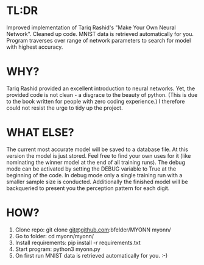 # TL:DR
Improved implementation of Tariq Rashid's "Make Your Own Neural Network". Cleaned up code. MNIST data is retrieved automatically for you. Program traverses over range of network parameters to search for model with highest accuracy.

# WHY?
Tariq Rashid provided an excellent introduction to neural networks. Yet, the provided code is not clean - a disgrace to the beauty of python. (This is due to the book written for people with zero coding experience.) I therefore could not resist the urge to tidy up the project.

# WHAT ELSE?
The current most accurate model will be saved to a database file. At this version the model is just stored. Feel free to find your own uses for it (like nominating the winner model at the end of all training runs). The debug mode can be activated by setting the DEBUG variable to True at the beginning of the code. In debug mode only a single training run with a smaller sample size is conducted. Additionally the finished model will be backqueried to present you the perception pattern for each digit.

# HOW?
1. Clone repo:
	git clone git@github.com:bfelder/MYONN myonn/
2. Go to folder:
	cd myonn/myonn/
3. Install requirements:
	pip install -r requirements.txt 
4. Start program:
	python3 myonn.py
5. On first run MNIST data is retrieved automatically for you. :-)
